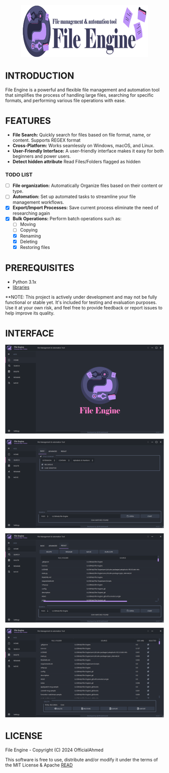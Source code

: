 <div align="center" >
  <img style="height:165px; width:80%" src="frontend/images/File Engine Banner.png" alt="Image">
</div>

# INTRODUCTION

File Engine is a powerful and flexible file management and automation tool that simplifies the process of handling large files, searching for specific formats, and performing various file operations with ease.

# FEATURES

- **File Search:** Quickly search for files based on file format, name, or content. Supports REGEX format
- **Cross-Platform:** Works seamlessly on Windows, macOS, and Linux.
- **User-Friendly Interface:** A user-friendly interface makes it easy for both beginners and power users.
- **Detect hidden attribute** Read Files/Folders flagged as hidden
      
### TODO LIST

- [ ] **File organization:** Automatically Organize files based on their content or type.
- [ ] **Automation:** Set up automated tasks to streamline your file management workflows.
- [x] **Export/Import Processes:** Save current process eliminate the need of researching again
- [x] **Bulk Operations:** Perform batch operations such as:
  - [ ] Moving
  - [ ] Copying
  - [x] Renaming
  - [x] Deleting
  - [x] Restoring files

# PREREQUISITES

- Python 3.1x
- [libraries](https://github.com/OfficialAhmed/File-Engine/blob/main/requirements.txt) 

**NOTE: This project is actively under development and may not be fully functional or stable yet. It's included for testing and evaluation purposes. Use it at your own risk, and feel free to provide feedback or report issues to help improve its quality.

# INTERFACE 

![HOME_PAGE](dev/images/main%20page.png) 

![SEARCH_PAGE](dev/images/search%20page.png) 

![RESULT_PAGE](dev/images/result%20page.png) 

![DELETE_PAGE](dev/images/delete%20page.png) 

# LICENSE

File Engine - Copyright (C) 2024 OfficialAhmed

This software is free to use, distribute and/or modify it under the terms of the MIT License & Apache [READ](LICENSE)
